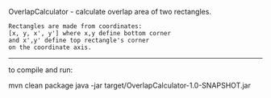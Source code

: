 OverlapCalculator - calculate overlap area of two rectangles.

    Rectangles are made from coordinates:
    [x, y, x', y'] where x,y define bottom corner
    and x',y' define top rectangle's corner
    on the coordinate axis.
    
-------
to compile and run:

mvn clean package
java -jar target/OverlapCalculator-1.0-SNAPSHOT.jar
